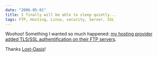 ```yaml
---
date: "2006-05-01"
title: I finally will be able to sleep quietly...
tags: FTP, Hosting, Linux, security, Server, SSL
---
```


Woohoo! Something I wanted so much happened: [my hosting provider added TLS/SSL authentification on their FTP servers](https://news.lost-oasis.net/article.php?id=1121&group=oasis.lost.support#1121).

Thanks [Lost-Oasis](https://www.lost-oasis.fr)!
